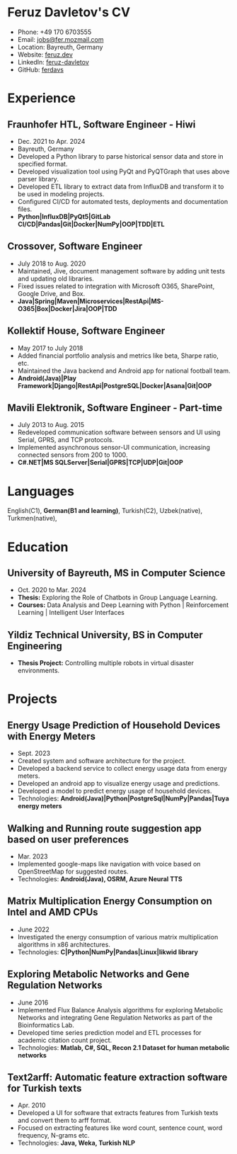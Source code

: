 # Feruz Davletov's CV

- Phone: +49 170 6703555
- Email: [jobs@fer.mozmail.com](mailto:jobs@fer.mozmail.com)
- Location: Bayreuth, Germany
- Website: [feruz.dev](https://feruz.dev/)
- LinkedIn: [feruz-davletov](https://linkedin.com/in/feruz-davletov)
- GitHub: [ferdavs](https://github.com/ferdavs)


# Experience

## Fraunhofer HTL, Software Engineer - Hiwi

- Dec. 2021 to Apr. 2024
- Bayreuth, Germany
- Developed a Python library to parse historical sensor data and store in specified format.
- Developed visualization tool using PyQt and PyQTGraph that uses above parser library.
- Developed ETL library to extract data from InfluxDB and transform it to be used in  modeling projects.
- Configured CI/CD for automated tests, deployments and documentation files.
- **Python|InfluxDB|PyQt5|GitLab CI/CD|Pandas|Git|Docker|NumPy|OOP|TDD|ETL**

## Crossover, Software Engineer

- July 2018 to Aug. 2020
- Maintained, Jive, document management software by adding unit tests and updating old libraries.
- Fixed issues related to integration with Microsoft O365, SharePoint, Google Drive, and Box.
- **Java|Spring|Maven|Microservices|RestApi|MS-O365|Box|Docker|Jira|OOP|TDD**

## Kollektif House, Software Engineer

- May 2017 to July 2018
- Added financial portfolio analysis and metrics like beta, Sharpe ratio, etc.
- Maintained the Java backend and Android app for national football team.
- **Android(Java)|Play Framework|Django|RestApi|PostgreSQL|Docker|Asana|Git|OOP**

## Mavili Elektronik, Software Engineer - Part-time

- July 2013 to Aug. 2015
- Redeveloped communication software between sensors and UI using Serial, GPRS, and TCP protocols.
- Implemented asynchronous sensor-UI communication, increasing connected sensors from 200 to 1000.
- **C#.NET|MS SQLServer|Serial|GPRS|TCP|UDP|Git|OOP**

# Languages

English(C1), **German(B1 and learning)**, Turkish(C2), Uzbek(native), Turkmen(native),

# Education

## University of Bayreuth, MS in Computer Science

- Oct. 2020 to Mar. 2024
- **Thesis:** Exploring the Role of Chatbots in Group Language Learning.
- **Courses:** Data Analysis and Deep Learning with Python | Reinforcement Learning | Intelligent User Interfaces

## Yildiz Technical University, BS in Computer Engineering

- **Thesis Project:** Controlling multiple robots in virtual disaster environments.

# Projects

## Energy Usage Prediction of Household Devices with Energy Meters

- Sept. 2023
- Created system and software architecture for the project.
- Developed a backend service to collect energy usage data from energy meters.
- Developed an android app to visualize energy usage and predictions.
- Developed a model to predict energy usage of household devices.
- Technologies: **Android(Java)|Python|PostgreSql|NumPy|Pandas|Tuya energy meters**

## Walking and Running route suggestion app based on user preferences

- Mar. 2023
- Implemented google-maps like navigation with voice based on OpenStreetMap for suggested routes.
- Technologies: **Android(Java), OSRM, Azure Neural TTS**

## Matrix Multiplication Energy Consumption on Intel and AMD CPUs

- June 2022
- Investigated the energy consumption of various matrix multiplication algorithms in x86 architectures.
- Technologies: **C|Python|NumPy|Pandas|Linux|likwid library**

## Exploring Metabolic Networks and Gene Regulation Networks

- June 2016
- Implemented Flux Balance Analysis algorithms for exploring Metabolic Networks and integrating Gene Regulation Networks as part of the Bioinformatics Lab.
- Developed time series prediction model and ETL processes for academic citation count project.
- Technologies: **Matlab, C#, SQL, Recon 2.1 Dataset for human metabolic networks**

## Text2arff: Automatic feature extraction software for Turkish texts

- Apr. 2010
- Developed a UI for software that extracts features from Turkish texts and convert them to arff format.
- Focused on extracting features like word count, sentence count, word frequency, N-grams etc.
- Technologies: **Java, Weka, Turkish NLP**

